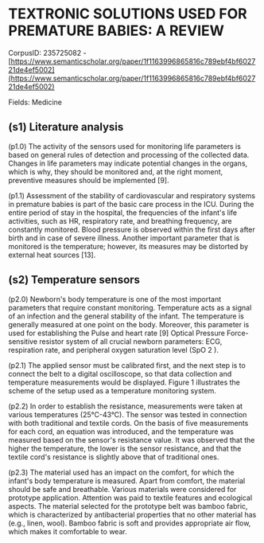 # TEXTRONIC SOLUTIONS USED FOR PREMATURE BABIES: A REVIEW

CorpusID: 235725082 - [https://www.semanticscholar.org/paper/1f1163996865816c789ebf4bf602721de4ef5002](https://www.semanticscholar.org/paper/1f1163996865816c789ebf4bf602721de4ef5002)

Fields: Medicine

## (s1) Literature analysis
(p1.0) The activity of the sensors used for monitoring life parameters is based on general rules of detection and processing of the collected data. Changes in life parameters may indicate potential changes in the organs, which is why, they should be monitored and, at the right moment, preventive measures should be implemented [9].

(p1.1) Assessment of the stability of cardiovascular and respiratory systems in premature babies is part of the basic care process in the ICU. During the entire period of stay in the hospital, the frequencies of the infant's life activities, such as HR, respiratory rate, and breathing frequency, are constantly monitored. Blood pressure is observed within the first days after birth and in case of severe illness. Another important parameter that is monitored is the temperature; however, its measures may be distorted by external heat sources [13].
## (s2) Temperature sensors
(p2.0) Newborn's body temperature is one of the most important parameters that require constant monitoring. Temperature acts as a signal of an infection and the general stability of the infant. The temperature is generally measured at one point on the body. Moreover, this parameter is used for establishing the Pulse and heart rate [9] Optical Pressure Force-sensitive resistor system of all crucial newborn parameters: ECG, respiration rate, and peripheral oxygen saturation level (SpO 2 ).

(p2.1) The applied sensor must be calibrated first, and the next step is to connect the belt to a digital oscilloscope, so that data collection and temperature measurements would be displayed. Figure 1 illustrates the scheme of the setup used as a temperature monitoring system.

(p2.2) In order to establish the resistance, measurements were taken at various temperatures (25°C-43°C). The sensor was tested in connection with both traditional and textile cords. On the basis of five measurements for each cord, an equation was introduced, and the temperature was measured based on the sensor's resistance value. It was observed that the higher the temperature, the lower is the sensor resistance, and that the textile cord's resistance is slightly above that of traditional ones.

(p2.3) The material used has an impact on the comfort, for which the infant's body temperature is measured. Apart from comfort, the material should be safe and breathable. Various materials were considered for prototype application. Attention was paid to textile features and ecological aspects. The material selected for the prototype belt was bamboo fabric, which is characterized by antibacterial properties that no other material has (e.g., linen, wool). Bamboo fabric is soft and provides appropriate air flow, which makes it comfortable to wear.
